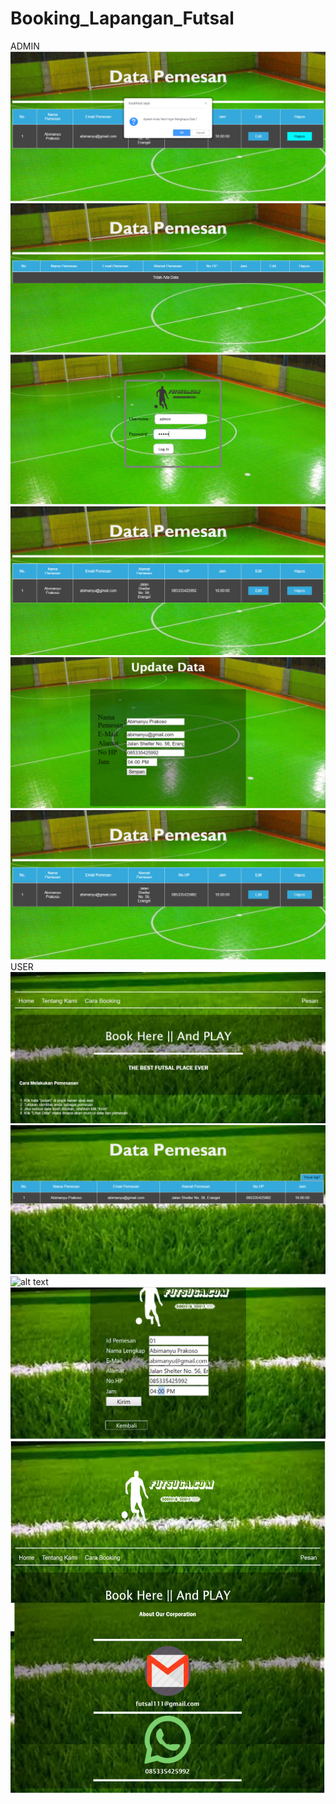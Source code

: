 # Booking_Lapangan_Futsal
ADMIN
![alt text](https://github.com/AbimanyuXR4/Booking_Lapangan_Futsal/blob/master/FUTSAGA/hasilss/admin/delete.PNG?raw=true)
![alt text](https://github.com/AbimanyuXR4/Booking_Lapangan_Futsal/blob/master/FUTSAGA/hasilss/admin/deleteberhasil.PNG?raw=true)
![alt text](https://github.com/AbimanyuXR4/Booking_Lapangan_Futsal/blob/master/FUTSAGA/hasilss/admin/login.PNG?raw=true)
![alt text](https://github.com/AbimanyuXR4/Booking_Lapangan_Futsal/blob/master/FUTSAGA/hasilss/admin/read.PNG?raw=true)
![alt text](https://github.com/AbimanyuXR4/Booking_Lapangan_Futsal/blob/master/FUTSAGA/hasilss/admin/update.PNG?raw=true)
![alt text](https://github.com/AbimanyuXR4/Booking_Lapangan_Futsal/blob/master/FUTSAGA/hasilss/admin/updateberhasil.PNG?raw=true)
USER
![alt text](https://github.com/AbimanyuXR4/Booking_Lapangan_Futsal/blob/master/FUTSAGA/hasilss/user/cara.PNG?raw=true)
![alt text](https://github.com/AbimanyuXR4/Booking_Lapangan_Futsal/blob/master/FUTSAGA/hasilss/user/hasil.PNG?raw=true)
![alt text](https://github.com/AbimanyuXR4/Booking_Lapangan_Futsal/blob/master/FUTSAGA/hasilss/user/home.PNG?raw=true)
![alt text](https://github.com/AbimanyuXR4/Booking_Lapangan_Futsal/blob/master/FUTSAGA/hasilss/user/pesan.PNG?raw=true)
![alt text](https://github.com/AbimanyuXR4/Booking_Lapangan_Futsal/blob/master/FUTSAGA/hasilss/user/tentang.PNG?raw=true)
